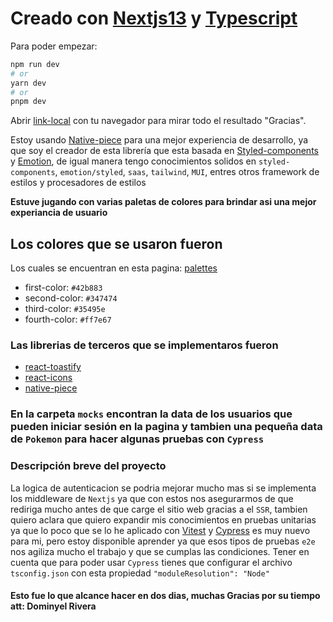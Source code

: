 # Creado con [Nextjs13][] y [Typescript][]

Para poder empezar:

```bash
npm run dev
# or
yarn dev
# or
pnpm dev
```

Abrir [link-local][] con tu navegador para mirar todo el resultado "Gracias".

Estoy usando [Native-piece][] para una mejor experiencia de desarrollo,
ya que soy el creador de esta librería que esta basada en [Styled-components][]
y [Emotion][], de igual manera tengo conocimientos solidos en `styled-components`,
`emotion/styled`, `saas`, `tailwind`, `MUI`, entres otros framework de estilos y
procesadores de estilos

**Estuve jugando con varias paletas de colores para brindar asi una
mejor experiancia de usuario**

## Los colores que se usaron fueron

Los cuales se encuentran en esta pagina: [palettes][]

* first-color: `#42b883`
* second-color: `#347474`
* third-color: `#35495e`
* fourth-color: `#ff7e67`

### Las librerias de terceros que se implementaros fueron

* [react-toastify][]
* [react-icons][]
* [native-piece][]

### En la carpeta `mocks` encontran la data de los usuarios que pueden iniciar sesión en la pagina y tambien una pequeña data de `Pokemon` para hacer algunas pruebas con `Cypress`

### Descripción breve del proyecto

La logica de autenticacion se podria mejorar mucho mas si se implementa los middleware de `Nextjs` ya que con estos nos asegurarmos de que rediriga mucho antes de que carge el sitio web gracias a el `SSR`, tambien quiero aclara que quiero expandir mis conocimientos en pruebas unitarias ya que lo poco que se lo he aplicado con [Vitest][] y [Cypress][] es muy nuevo para mi, pero estoy disponible aprender ya que esos tipos de pruebas `e2e` nos agiliza mucho el trabajo y que se cumplas las condiciones. Tener en cuenta que para poder usar `Cypress` tienes que configurar el archivo `tsconfig.json` con esta propiedad `"moduleResolution": "Node"`

#### Esto fue lo que alcance hacer en dos dias, muchas Gracias por su tiempo att: Dominyel Rivera

[cypress]: https://www.cypress.io/
[vitest]: https://vitest.dev/
[emotion]: https://emotion.sh
[nextjs13]: https://nextjs.org/
[link-local]: http://localhost:3000
[native-piece]: https://native-piece
[typescript]: https://www.typescriptlang.org/
[styled-components]: https://styled-components.com/
[react-icons]: https://react-icons.github.io/react-icons
[palettes]: https://palettes.shecodes.io/palettes/1238#palette
[react-toastify]: https://fkhadra.github.io/react-toastify/introduction
